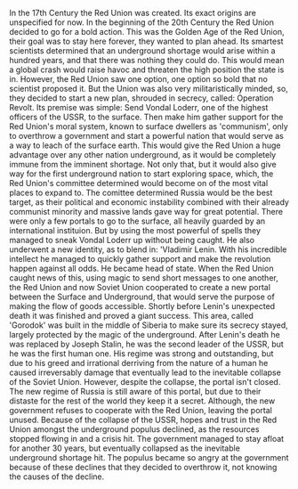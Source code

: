 In the 17th Century the Red Union was created. Its exact origins are unspecified for now.
	In the beginning of the 20th Century the Red Union decided to go for a bold action. This was the Golden Age of the Red Union, their goal was to stay here forever, they wanted to plan ahead. Its smartest scientists determined that an underground shortage would arise within a hundred years, and that there was nothing they could do. This would mean a global crash would raise havoc and threaten the high position the state is in. 
	However, the Red Union saw one option, one option so bold that no scientist proposed it. But the Union was also very militaristically minded, so, they decided to start a new plan, shrouded in secrecy, called: Operation Revolt. Its premise was simple: Send Vondal Loderr, one of the highest officers of the USSR, to the surface. Then make him gather support for the Red Union's moral system, known to surface dwellers as 'communism', only to overthrow a government and start a powerful nation that would serve as a way to leach of the surface earth. This would give the Red Union a huge advantage over any other nation underground, as it would be completely immune from the imminent shortage. Not only that, but it would also give way for the first underground nation to start exploring space, which, the Red Union's committee determined would become on of the most vital places to expand to. The comittee determined Russia would be the best target, as their political and economic instability combined with their already communist minority and massive lands gave way for great potential.
	There were only a few portals to go to the surface, all heavily guarded by an international instituion. But by using the most powerful of spells they managed to sneak Vondal Loderr up without being caught. He also underwent a new identity, as to blend in: 'Vladimir Lenin. With his incredible intellect he managed to quickly gather support and make the revolution happen against all odds. He became head of state. When the Red Union caught news of this, using magic to send short messages to one another, the Red Union and now Soviet Union cooperated to create a new portal between the Surface and Underground, that would serve the purpose of making the flow of goods accessible. Shortly before Lenin's unexpected death it was finished and proved a giant success. This area, called 'Gorodok' was built in the middle of Siberia to make sure its secrecy stayed, largely protected by the magic of the underground.
	After Lenin's death he was replaced by Joseph Stalin, he was the second leader of the USSR, but he was the first human one. His regime was strong and outstanding, but due to his greed and irrational derriving from the nature of a human he caused irreversably damage that eventually lead to the inevitable collapse of the Soviet Union. However, despite the collapse, the portal isn't closed. The new regime of Russia is still aware of this portal, but due to their distaste for the rest of the world they keep it a secret. Although, the new government refuses to cooperate with the Red Union, leaving the portal unused.
	Because of the collapse of the USSR, hopes and trust in the Red Union amongst the underground populus declined, as the resources stopped flowing in and a crisis hit. The government managed to stay afloat for another 30 years, but eventually collapsed as the inevitable underground shortage hit. The populus became so angry at the government because of these declines that they decided to overthrow it, not knowing the causes of the decline.
